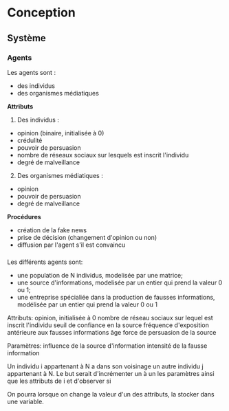 # Conception

## Système

### Agents
Les agents sont :
- des individus
- des organismes médiatiques

**__Attributs__**

1. Des individus :
- opinion (binaire, initialisée à 0)
- crédulité
- pouvoir de persuasion
- nombre de réseaux sociaux sur lesquels est inscrit l'individu
- degré de malveillance

2. Des organismes médiatiques :
- opinion
- pouvoir de persuasion
- degré de malveillance

**__Procédures__**

- création de la fake news
- prise de décision (changement d'opinion ou non)
- diffusion par l'agent s'il est convaincu
 ### 

Les différents agents sont:
 - une population de N individus, modelisée par une matrice;
 - une source d'informations, modelisée par un entier qui prend la valeur 0 ou 1;
 - une entreprise spécialiée dans la production de fausses informations, modélisée par un entier qui prend la valeur 0 ou  1
 
 
Attributs:
    opinion, initialisée à 0
    nombre de réseau sociaux sur lequel est inscrit l'individu
    seuil de confiance en la source
    fréquence d'exposition antérieure aux fausses informations
    âge
    force de persuasion de la source
    
Paramètres:
    influence de la source d'information
    intensité de la fausse information
    
Un individu i appartenant à N a dans son voisinage un autre individu j appartenant à N. 
  Le but serait d'incrémenter un à un les paramètres ainsi que les attributs de i et d'observer si 


On pourra lorsque on change la valeur d'un des attributs, la stocker dans une variable.

